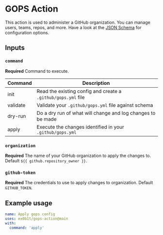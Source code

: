 # GOPS Action

This action is used to administer a GitHub organization. You can manage users, teams, repos, and more. Have a look at the [JSON Schema](gops-schema.json) for configuration options.

## Inputs

### `command`

**Required** Command to execute.

| Command  | Description                                                   |
| -------- | ------------------------------------------------------------- |
| init     | Read the existing config and create a `.github/gops.yml` file |
| validate | Validate your `.github/gops.yml` file against schema          |
| dry-run  | Do a dry run of what will change and log changes to be made   |
| apply    | Execute the changes identified in your `.github/gops.yml`     |

### `organization`

**Required** The name of your GitHub organization to apply the changes to. Default `${{ github.repository_owner }}`.

### `github-token`

**Required** The credentials to use to apply changes to organization. Default `GITHUB_TOKEN`.

## Example usage

```yaml
name: Apply gops config
uses: ex0b1t/gops-action@main
with:
  command: 'apply'
```
